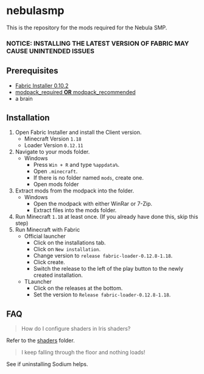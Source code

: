 # nebulasmp

This is the repository for the mods required for the Nebula SMP.

### NOTICE: INSTALLING THE LATEST VERSION OF FABRIC MAY CAUSE UNINTENDED ISSUES

## Prerequisites

- [Fabric Installer 0.10.2](https://maven.fabricmc.net/net/fabricmc/fabric-installer/0.10.2/fabric-installer-0.10.2.jar)
- [modpack_required **OR** modpack_recommended](https://github.com/esolang/nebulasmp/releases)
- a brain

## Installation

1. Open Fabric Installer and install the Client version. 
   - Minecraft Version `1.18`
   - Loader Version `0.12.11`
2. Navigate to your mods folder.
   - Windows
     - Press `Win + R` and type `%appdata%`.
     - Open `.minecraft`.
     - If there is no folder named `mods`, create one.
     - Open mods folder
3. Extract mods from the modpack into the folder.
   - Windows
     - Open the modpack with either WinRar or 7-Zip.
     - Extract files into the mods folder.
4. Run Minecraft `1.18` at least once. (If you already have done this, skip this step)
5. Run Minecraft with Fabric
   - Official launcher
     - Click on the installations tab.
     - Click on `New installation`.
     - Change version to `release fabric-loader-0.12.8-1.18`.
     - Click create.
     - Switch the release to the left of the play button to the newly created installation.
   - TLauncher
     - Click on the releases at the bottom.
     - Set the version to `Release fabric-loader-0.12.8-1.18`.

## FAQ

> How do I configure shaders in Iris shaders?

Refer to the [shaders](https://github.com/esolang/nebulasmp/tree/main/shaders) folder.

> I keep falling through the floor and nothing loads!

See if uninstalling Sodium helps.
